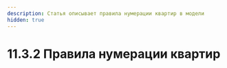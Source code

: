 ```yaml
---
description: Статья описывает правила нумерации квартир в модели
hidden: true
---
```


# 11.3.2 Правила нумерации квартир

